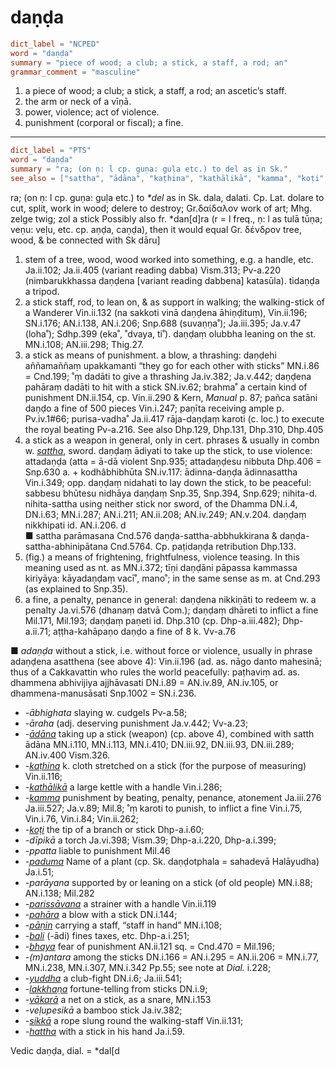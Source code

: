 # daṇḍa

``` toml
dict_label = "NCPED"
word = "daṇḍa"
summary = "piece of wood; a club; a stick, a staff, a rod; an"
grammar_comment = "masculine"
```

1. a piece of wood; a club; a stick, a staff, a rod; an ascetic’s staff.
2. the arm or neck of a vīṇā.
3. power, violence; act of violence.
4. punishment (corporal or fiscal); a fine.

--------------------

``` toml
dict_label = "PTS"
word = "daṇḍa"
summary = "ra; (on ṇ: l cp. guṇa: guḷa etc.) to del as in Sk."
see_also = ["sattha", "ādāna", "kaṭhina", "kathālikā", "kamma", "koṭi", "paduma", "parissāvana", "pahāra", "pāṇin", "bali", "bhaya", "yuddha", "lakkhaṇa", "vākarā", "sikkā", "hattha"]
```

ra; (on ṇ: l cp. guṇa: guḷa etc.) to *\*del* as in Sk. dala, dalati. Cp. Lat. dolare to cut, split, work in wood; delere to destroy; Gr.δαίδαλον work of art; Mhg. zelge twig; zol a stick Possibly also fr. \*dan[d]ra (r = l freq., ṇ: l as tulā tūṇa; veṇu: veḷu, etc. cp. aṇḍa, caṇḍa), then it would equal Gr. δένδρον tree, wood, & be connected with Sk dāru]

1. stem of a tree, wood, wood worked into something, e.g. a handle, etc. Ja.ii.102; Ja.ii.405 (variant reading dabba) Vism.313; Pv\-a.220 (nimbarukkhassa daṇḍena [variant reading dabbena] katasūla). tidaṇḍa a tripod.
2. a stick staff, rod, to lean on, & as support in walking; the walking\-stick of a Wanderer Vin.ii.132 (na sakkoti vinā daṇḍena āhiṇḍituṃ), Vin.ii.196; SN.i.176; AN.i.138, AN.i.206; Snp.688 (suvaṇṇa˚); Ja.iii.395; Ja.v.47 (loha˚); Sdhp.399 (eka˚, ˚dvaya, ti˚). daṇḍaṃ olubbha leaning on the st. MN.i.108; AN.iii.298; Thig.27.
3. a stick as means of punishment. a blow, a thrashing: daṇḍehi aññamaññaṃ upakkamanti “they go for each other with sticks” MN.i.86 = Cnd.199; ˚ṃ dadāti to give a thrashing Ja.iv.382; Ja.v.442; daṇḍena pahāraṃ dadāti to hit with a stick SN.iv.62; brahma˚ a certain kind of punishment DN.ii.154, cp. Vin.ii.290 & Kern, *Manual* p. 87; pañca satāni daṇḍo a fine of 500 pieces Vin.i.247; paṇīta receiving ample p. Pv.iv.1#66; purisa\-vadha˚ Ja.ii.417 rāja\-daṇḍaṃ karoti (c. loc.) to execute the royal beating Pv\-a.216. See also Dhp.129, Dhp.131, Dhp.310, Dhp.405
4. a stick as a weapon in general, only in cert. phrases & usually in combn w. *[sattha](sattha.md)*, sword. daṇḍaṃ ādiyati to take up the stick, to use violence: attadaṇḍa (atta = ā\-dā violent Snp.935; attadaṇḍesu nibbuta Dhp.406 = Snp.630 a. \+ kodhâbhibhūta SN.iv.117: ādinna\-daṇḍa ādinnasattha Vin.i.349; opp. daṇḍaṃ nidahati to lay down the stick, to be peaceful: sabbesu bhūtesu nidhāya daṇḍaṃ Snp.35, Snp.394, Snp.629; nihita\-d. nihita\-sattha using neither stick nor sword, of the Dhamma DN.i.4, DN.i.63; MN.i.287; AN.i.211; AN.ii.208; AN.iv.249; AN.v.204. daṇḍaṃ nikkhipati id. AN.i.206. d  
   ■ sattha parāmasana Cnd.576 daṇḍa\-sattha\-abbhukkirana & daṇḍa\-sattha\-abhinipātana Cnd.5764. Cp. paṭidaṇḍa retribution Dhp.133.
5. (fig.) a means of frightening, frightfulness, violence teasing. In this meaning used as nt. as MN.i.372; tīṇi daṇḍāni pāpassa kammassa kiriyāya: kāyadaṇḍaṃ vacī˚, mano˚; in the same sense as m. at Cnd.293 (as explained to Snp.35).
6. a fine, a penalty, penance in general: daṇḍena nikkiṇāti to redeem w. a penalty Ja.vi.576 (dhanaṃ datvā Com.); daṇḍaṃ dhāreti to inflict a fine Mil.171, Mil.193; daṇḍaṃ paṇeti id. Dhp.310 (cp. Dhp\-a.iii.482); Dhp\-a.ii.71; aṭṭha\-kahāpaṇo daṇḍo a fine of 8 k. Vv\-a.76

■ *adaṇḍa* without a stick, i.e. without force or violence, usually in phrase adaṇḍena asatthena (see above 4): Vin.ii.196 (ad. as. nāgo danto mahesinā; thus of a Cakkavattin who rules the world peacefully: paṭhaviṃ ad. as. dhammena abhivijiya ajjhāvasati DN.i.89 = AN.iv.89, AN.iv.105, or dhammena\-manusāsati Snp.1002 = SN.i.236.

* *\-ābhighata* slaying w. cudgels Pv\-a.58;
* *\-āraha* (adj. deserving punishment Ja.v.442; Vv\-a.23;
* *\-[ādāna](ādāna.md)* taking up a stick (weapon) (cp. above 4), combined with satth ādāna MN.i.110, MN.i.113, MN.i.410; DN.iii.92, DN.iii.93, DN.iii.289; AN.iv.400 Vism.326.
* *\-[kaṭhina](kaṭhina.md)* k. cloth stretched on a stick (for the purpose of measuring) Vin.ii.116;
* *\-[kathālikā](kathālikā.md)* a large kettle with a handle Vin.i.286;
* *\-[kamma](kamma.md)* punishment by beating, penalty, penance, atonement Ja.iii.276 Ja.iii.527; Ja.v.89; Mil.8; ˚ṃ karoti to punish, to inflict a fine Vin.i.75, Vin.i.76, Vin.i.84; Vin.ii.262;
* *\-[koṭi](koṭi.md)* the tip of a branch or stick Dhp\-a.i.60;
* *\-dīpikā* a torch Ja.vi.398; Vism.39; Dhp\-a.i.220, Dhp\-a.i.399;
* *\-ppatta* liable to punishment Mil.46
* *\-[paduma](paduma.md)* Name of a plant (cp. Sk. daṇḍotphala = sahadevā Halāyudha) Ja.i.51;
* *\-parāyana* supported by or leaning on a stick (of old people) MN.i.88; AN.i.138; Mil.282
* *\-[parissāvana](parissāvana.md)* a strainer with a handle Vin.ii.119
* *\-[pahāra](pahāra.md)* a blow with a stick DN.i.144;
* *\-[pāṇin](pāṇin.md)* carrying a staff, “staff in hand” MN.i.108;
* *\-[bali](bali.md)* (\-ādi) fines taxes, etc. Dhp\-a.i.251;
* *\-[bhaya](bhaya.md)* fear of punishment AN.ii.121 sq. = Cnd.470 = Mil.196;
* *\-(m)antara* among the sticks DN.i.166 = AN.i.295 = AN.ii.206 = MN.i.77, MN.i.238, MN.i.307, MN.i.342 Pp.55; see note at *Dial.* i.228;
* *\-[yuddha](yuddha.md)* a club\-fight DN.i.6; Ja.iii.541;
* *\-[lakkhaṇa](lakkhaṇa.md)* fortune\-telling from sticks DN.i.9;
* *\-[vākarā](vākarā.md)* a net on a stick, as a snare, MN.i.153
* *\-veḷupesikā* a bamboo stick Ja.iv.382;
* *\-[sikkā](sikkā.md)* a rope slung round the walking\-staff Vin.ii.131;
* *\-[hattha](hattha.md)* with a stick in his hand Ja.i.59.

Vedic daṇḍa, dial. = \*dal[d

